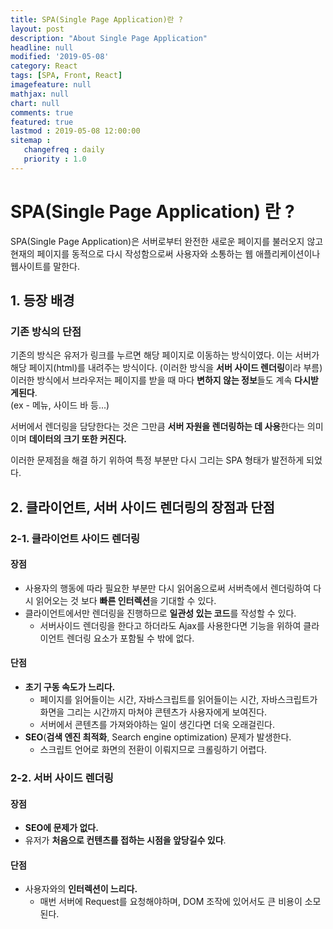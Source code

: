 ```yaml
---
title: SPA(Single Page Application)란 ?
layout: post
description: "About Single Page Application"
headline: null
modified: '2019-05-08'
category: React
tags: [SPA, Front, React]
imagefeature: null
mathjax: null
chart: null
comments: true
featured: true
lastmod : 2019-05-08 12:00:00
sitemap :  
   changefreq : daily
   priority : 1.0
---
```


# SPA(Single Page Application) 란 ?  
  
SPA(Single Page Application)은 서버로부터 완전한 새로운 페이지를 불러오지 않고 현재의 페이지를 동적으로 다시 작성함으로써 사용자와 소통하는 웹 애플리케이션이나 웹사이트를 말한다.

## 1. 등장 배경

### 기존 방식의 단점

기존의 방식은 유저가 링크를 누르면 해당 페이지로 이동하는 방식이였다. 이는 서버가 해당 페이지(html)를 내려주는 방식이다. (이러한 방식을 **서버 사이드 렌더링**이라 부름)  
이러한 방식에서 브라우저는 페이지를 받을 때 마다 **변하지 않는 정보**들도 계속 **다시받게된다**.  
(ex - 메뉴, 사이드 바 등...)  

서버에서 렌더링을 담당한다는 것은 그만큼 **서버 자원을 렌더링하는 데 사용**한다는 의미이며 **데이터의 크기 또한 커진다.**

이러한 문제점을 해결 하기 위하여 특정 부분만 다시 그리는 SPA 형태가 발전하게 되었다.  
  
  
## 2. 클라이언트, 서버 사이드 렌더링의 장점과 단점  
  
### 2-1. 클라이언트 사이드 렌더링  
  
#### 장점
  
- 사용자의 행동에 따라 필요한 부분만 다시 읽어옴으로써 서버측에서 렌더링하여 다시 읽어오는 것 보다 **빠른 인터렉션**을 기대할 수 있다.  
- 클라이언트에서만 렌더링을 진행하므로 **일관성 있는 코드**를 작성할 수 있다.  
	- 서버사이드 렌더링을 한다고 하더라도 Ajax를 사용한다면 기능을 위하여 클라이언트 렌더링 요소가 포함될 수 밖에 없다.  
  
#### 단점  
  
- **초기 구동 속도가 느리다.**  
	- 페이지를 읽어들이는 시간, 자바스크립트를 읽어들이는 시간, 자바스크립트가 화면을 그리는 시간까지 마쳐야 콘텐츠가 사용자에게 보여진다.  
	- 서버에서 콘텐츠를 가져와야하는 일이 생긴다면 더욱 오래걸린다.  
- **SEO**(**검색 엔진 최적화**, Search engine optimization) 문제가 발생한다.  
	- 스크립트 언어로 화면의 전환이 이뤄지므로 크롤링하기 어렵다.  
  
### 2-2. 서버 사이드 렌더링  
  
#### 장점
  
- **SEO에 문제가 없다.**
- 유저가 **처음으로 컨텐츠를 접하는 시점을 앞당길수 있다**.  
  
#### 단점  
  
- 사용자와의 **인터렉션이 느리다.**
	- 매번 서버에 Request를 요청해야하며, DOM 조작에 있어서도 큰 비용이 소모된다. 
  
